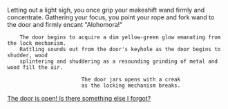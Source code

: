 Letting out a light sigh, you once grip your makeshift wand firmly and concentrate.
Gathering your focus, you point your rope and fork wand to the door and firmly encant "Alohomora!"

		The door begins to acquire a dim yellow-green glow emanating from the lock mechanism.
		Rattling sounds out from the door's keyhole as the door begins to shudder, wood
		splintering and shuddering as a resounding grinding of metal and wood fill the air.

							The door jars opens with a creak 
							as the locking mechanism breaks.

[The door is open! Is there something else I forgot?](../../marshmallow.md)
